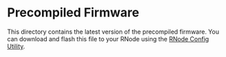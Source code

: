 # Precompiled Firmware
This directory contains the latest version of the precompiled firmware. You can download and flash this file to your RNode using the [RNode Config Utility](https://github.com/markqvist/rnodeconfigutil).